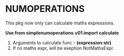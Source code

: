 # NUMOPERATIONS
This pkg now only can calculate maths expressions.

**Use from simplenumoperations.v01 import calculate**
1. Arguments to calculate func - **(expression:str)**
2. If no maths expr, will be exeption NotMathsExpr.
